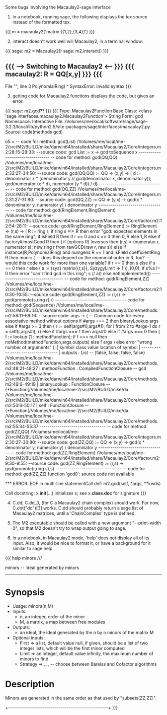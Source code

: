 Some bugs involving the Macaulay2-sage interface

1. In a notebook, running sage, the following displays the tex source instead of the formatted tex.

{{{
    m = macaulay2('matrix {{1,2},{3,4}}')
}}}

2. interact doesn't work well will Macaulay2, in a terminal window:

{{{
sage: m2 = Macaulay2()
sage: m2.interact()
}}}

{{{
  --> Switching to Macaulay2 <-- 
}}}
{{{
macaulay2: R = QQ[x,y]
}}}
{{{
------------------------------------------------------------
   File "<ipython console>", line 3
     PolynomialRing)
                  ^
SyntaxError: invalid syntax
}}}

3. getting code for Macaulay2 functions displays the code, but gives an error.

{{{
sage: m2.gcd??
}}}
{{{
Type:		Macaulay2Function
Base Class:	<class 'sage.interfaces.macaulay2.Macaulay2Function'>
String Form:	gcd
Namespace:	Interactive
File:		/Volumes/me/local/software/sage/sage-3.2.3/local/lib/python2.5/site-packages/sage/interfaces/macaulay2.py
Source:
code(methods gcd)

o5 = -- code for method: gcd(List)
     /Volumes/me/local/me-2/src/M2/BUILD/mike/darwin64/installed/share/Macaulay2/Core/integers.m2:28:15-28:33: --source code:
     gcd List := x -> gcd toSequence x
     ---------------------------------
     -- code for method: gcd(QQ,QQ)
     /Volumes/me/local/me-2/src/M2/BUILD/mike/darwin64/installed/share/Macaulay2/Core/integers.m2:32:27-34:50: --source code:
     gcd(QQ,QQ) := QQ => (x,y) -> (
          d := denominator x * (denominator y // gcd(denominator x, denominator y));
          gcd(numerator (x * d), numerator (y * d)) / d)
     ---------------------------------
     -- code for method: gcd(QQ,ZZ)
     /Volumes/me/local/me-2/src/M2/BUILD/mike/darwin64/installed/share/Macaulay2/Core/integers.m2:31:27-31:80: --source code:
     gcd(QQ,ZZ) := QQ => (y,x) -> gcd(x * denominator y, numerator y) / denominator y
     ---------------------------------
     -- code for method: gcd(RingElement,RingElement)
     /Volumes/me/local/me-2/src/M2/BUILD/mike/darwin64/installed/share/Macaulay2/Core/factor.m2:12:54-28:11: --source code:
     gcd(RingElement,RingElement) := RingElement => (r,s) -> (
          R := ring r;
          if ring s =!= R then error "gcd: expected elements in the same ring";
          if isField R then if r == 0 and s == 0 then 0_R else 1_R
          else if factoryAlmostGood R then (
               if (options R).Inverses then (r,s) = (numerator r, numerator s);
               new ring r from rawGCD(raw r, raw s))
          else if instance(R,PolynomialRing) and numgens R == 1 and isField coefficientRing R then monic (
               -- does this depend on the monomial order in R, too?
               -- would this code work for more than one variable?
               if r == 0 then s
               else if s == 0 then r
               else (
                    a := (syz( matrix{{r,s}}, SyzygyLimit => 1 ))_(0,0);
                    if s%a != 0 then error "can't find gcd in this ring";
                    s // a))
          else notImplemented())
     ---------------------------------
     -- code for method: gcd(RingElement,ZZ)
     /Volumes/me/local/me-2/src/M2/BUILD/mike/darwin64/installed/share/Macaulay2/Core/factor.m2:10:30-10:55: --source code:
     gcd(RingElement,ZZ) := (r,s) -> gcd(promote(s,ring r),r)
     ---------------------------------
     -- code for method: gcd(Sequence)
     /Volumes/me/local/me-2/src/M2/BUILD/mike/darwin64/installed/share/Macaulay2/Core/methods.m2:56:11-69:16: --source code:
          args -> (
               -- Common code for every associative method without options
               if #args === 2 then binaryLookup args
               else if #args >= 3 then (
                    r := self(args#0,args#1);
                    for i from 2 to #args-1 do r = self(r,args#i);
                    r)
               else if #args === 1 then args#0
               else if #args === 0 then (
                    f := lookup (1 : methodFunction);
                    if f === null then noMethod(methodFunction,args,outputs) else f args
                    )
               else error "wrong number of arguments"
               );
     | symbol           class                      value                                                   location of symbol
     | ------           -----                      -----                                                   ------------------
     | outputs        : List                    -- {false, false, false, false}                            /Volumes/me/local/me-2/src/M2/BUILD/mike/darwin64/installed/share/Macaulay2/Core/methods.m2:48:21-48:27
     | methodFunction : CompiledFunctionClosure -- gcd                                                     /Volumes/me/local/me-2/src/M2/BUILD/mike/darwin64/installed/share/Macaulay2/Core/methods.m2:49:6-49:19
     | binaryLookup   : FunctionClosure         -- {*Function[/Volumes/me/local/me-2/src/M2/BUILD/mike/da. /Volumes/me/local/me-2/src/M2/BUILD/mike/darwin64/installed/share/Macaulay2/Core/methods.m2:50:6-50:17
     | self           : FunctionClosure         -- {*Function[/Volumes/me/local/me-2/src/M2/BUILD/mike/da. /Volumes/me/local/me-2/src/M2/BUILD/mike/darwin64/installed/share/Macaulay2/Core/methods.m2:55:34-55:37
     ---------------------------------
     -- code for method: gcd(ZZ,QQ)
     /Volumes/me/local/me-2/src/M2/BUILD/mike/darwin64/installed/share/Macaulay2/Core/integers.m2:30:27-30:80: --source code:
     gcd(ZZ,QQ) := QQ => (x,y) -> gcd(x * denominator y, numerator y) / denominator y
     ---------------------------------
     -- code for method: gcd(ZZ,RingElement)
     /Volumes/me/local/me-2/src/M2/BUILD/mike/darwin64/installed/share/Macaulay2/Core/factor.m2:9:30-9:55: --source code:
     gcd(ZZ,RingElement) := (r,s) -> gcd(promote(r,ring s),s)
     ---------------------------------
     -- code for method: gcd(ZZ,ZZ)
     function 'gcd0': source code not available

*** ERROR: EOF in multi-line statementCall def:	m2.gcd(self, *args, **kwds)

Call docstring:
    x.__init__(...) initializes x; see x.__class__.__doc__ for signature
}}}

4. C.dd, C.dd_3, (for C a Macaulay2 chain complex) should work.  For now, C.dot("dd")[3] works. C.dd should probably return a sage list of Macaulay2 matrices, until a 'ChainComplex' type is defined.

5. The M2 executable should be called with a new argument "--print-width 0", so that M2 doesn't try to wrap output going to sage.

6. In a notebook, in Macaulay2 mode, 'help' does not display all of its input.  Also, it would be nice to format it, or have a background for it similar to sage help.

{{{
help minors
///

minors -- ideal generated by minors
***********************************

Synopsis
========

  * Usage: minors(n,M)
  * Inputs:
      * n, an integer, order of the minor
      * M, a matrix, a map between free modules
  * Outputs:
      * an ideal, the ideal generated by the n by n minors of the matrix M
  * Optional inputs:
      * First => a list, default value null, if given, should be a list of
        two integer lists, which will be the first minor computed
      * Limit => an integer, default value infinity, the maximum number of
        minors to find
      * Strategy => ...,  -- choose between Bareiss and Cofactor algorithms


Description
===========

Minors are generated in the same order as that used by "subsets(ZZ,ZZ)".

+--------------------------------------------------+
}}}
